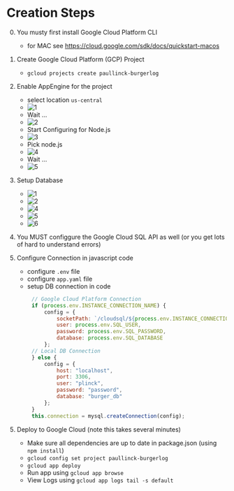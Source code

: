 # Creation Steps

0. You musty first install Google Cloud Platform CLI

    * for MAC see https://cloud.google.com/sdk/docs/quickstart-macos

1. Create Google Cloud Platform (GCP) Project

    * `gcloud projects create paullinck-burgerlog`

2. Enable AppEngine for the project

    * select location `us-central`
    * ![1](images/step1.png)
    * Wait ...
    * ![2](images/step2.png)
    * Start Configuring for Node.js
    * ![3](images/step3.png)
    * Pick node.js
    * ![4](images/step4.png)
    * Wait ...
    * ![5](images/step5.png)

3. Setup Database

    * ![1](images/db1.png)
    * ![2](images/db2.png)
    * ![4](images/db4.png)
    * ![5](images/db5.png)
    * ![6](images/db6.png)

4. You MUST configgure the Google Cloud SQL API as well (or you get lots of hard to understand errors)

4. Configure Connection in javascript code

    * configure `.env` file
    * configure `app.yaml` file
    * setup DB connection in code

```javascript
        // Google Cloud Platform Connection
        if (process.env.INSTANCE_CONNECTION_NAME) {
            config = {
                socketPath: `/cloudsql/${process.env.INSTANCE_CONNECTION_NAME}`,
                user: process.env.SQL_USER,
                password: process.env.SQL_PASSWORD,
                database: process.env.SQL_DATABASE
            };
        // Local DB Connection
        } else {
            config = {
                host: "localhost",
                port: 3306,
                user: "plinck",
                password: "password",
                database: "burger_db"
            };
        }
        this.connection = mysql.createConnection(config);
```

5. Deploy to Google Cloud (note this takes several minutes)

    * Make sure all dependencies are up to date in package.json (using `npm install`)
    * `gcloud config set project paullinck-burgerlog`
    * `gcloud app deploy`
    * Run app using `gcloud app browse`
    * View Logs using `gcloud app logs tail -s default`
